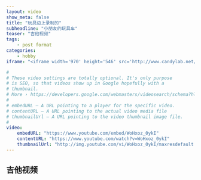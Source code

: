 ```yaml
---
layout: video
show_meta: false
title: "玩具边上录制的"
subheadline: "小朋友的玩具车"
teaser: "吉他视频"
tags:
    - post format
categories:
    - hobby
iframe: "<iframe width='970' height='546' src='http://www.candylab.net/music/tangtang1.mp4' frameborder='0' allowfullscreen></iframe>"

#
# These video settings are totally optional. It's only purpose
# is SEO, so that videos show up in Google hopefully with a 
# thumbnail.
# More › https://developers.google.com/webmasters/videosearch/schema?hl=en&rd=1
#
# embedURL – A URL pointing to a player for the specific video.
# contentURL – A URL pointing to the actual video media file
# thumbnailUrl – A URL pointing to the video thumbnail image file.
#
video:
    embedURL: "https://www.youtube.com/embed/WoHxoz_0ykI"
    contentURL: "https://www.youtube.com/watch?v=WoHxoz_0ykI"
    thumbnailUrl: "http://img.youtube.com/vi/WoHxoz_0ykI/maxresdefault.jpg"
---
```

<!--more-->

## 吉他视频
